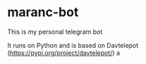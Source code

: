 # maranc-bot

This is my personal telegram bot

It runs on Python and is based on Davtelepot (https://pypi.org/project/davtelepot/)
<a> a </a>
